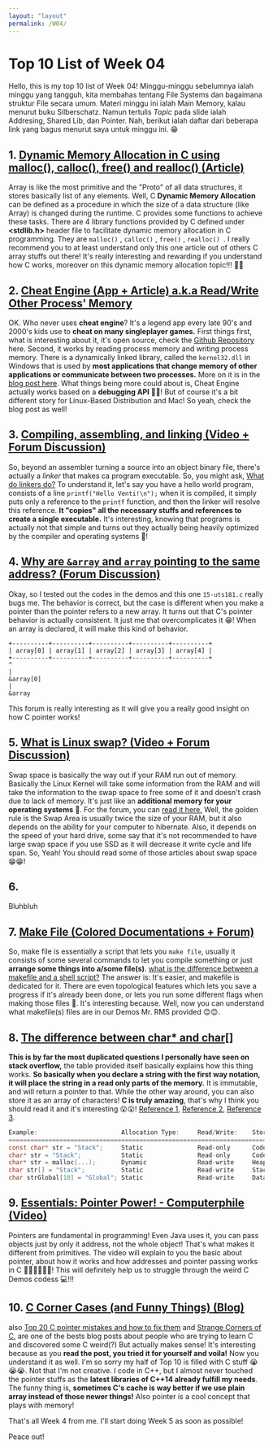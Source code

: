 ```yaml
---
layout: "layout"
permalink: /W04/
---
```


# Top 10 List of Week 04

Hello, this is my top 10 list of Week 04! Minggu-minggu sebelumnya ialah minggu yang tangguh, kita membahas tentang File Systems dan bagaimana struktur File secara umum. Materi minggu ini ialah Main Memory, kalau menurut buku Silberschatz. Namun tertulis *Topic* pada slide ialah Addresing, Shared Lib, dan Pointer. Nah, berikut ialah daftar dari beberapa link yang bagus menurut saya untuk minggu ini. 😁

## 1. [Dynamic Memory Allocation in C using malloc(), calloc(), free() and realloc() (Article)](https://www.geeksforgeeks.org/dynamic-memory-allocation-in-c-using-malloc-calloc-free-and-realloc)

Array is like the most primitive and the "Proto" of all data structures, it stores basically list of any elements. Well, C **Dynamic Memory Allocation** can be defined as a procedure in which the size of a data structure (like Array) is changed during the runtime. C provides some functions to achieve these tasks. There are 4 library functions provided by C defined under **\<stdlib.h\>** header file to facilitate dynamic memory allocation in C programming. They are ```malloc()``` , ```calloc()``` , ```free()``` , ```realloc() ```. I really recommend you to at least understand only this one article out of others C array stuffs out there! It's really interesting and rewarding if you understand how C works, moreover on this dynamic memory allocation topic!!! 🍧🍧

## 2. [Cheat Engine (App + Article) a.k.a Read/Write Other Process' Memory](https://www.cheatengine.org/index.php)

OK. Who never uses **cheat engine**? It's a legend app every late 90's and 2000's kids use to **cheat on many singleplayer games.** First things first, what is interesting about it, it's open source, check the [Github Repository](https://github.com/cheat-engine/cheat-engine/) here. Second, it works by reading process memory and writing process memory. There is a dynamically linked library, called the `kernel32.dll` in Windows that is used by **most applications that change memory of other applications or communicate between two processes.** More on it is in the [blog post here](https://nullprogram.com/blog/2016/09/03/). What things being more could about is, Cheat Engine actually works based on a **debugging API** 🐜🐛! But of course it's a bit different story for Linux-Based Distribution and Mac! So yeah, check the blog post as well!

## 3. [Compiling, assembling, and linking (Video + Forum Discussion)](https://www.youtube.com/watch?v=N2y6csonII4)

So, beyond an assembler turning a source into an object binary file, there's actually a *linker* that makes ca program executable. So, you might ask, [What do linkers do?](https://stackoverflow.com/questions/3322911/what-do-linkers-do) To understand it, let's say you have a hello world program, consists of a line `printf("Hello Venti!\n");`  when it is compiled, it simply puts only a reference to the `printf` function, and then the linker will resolve this reference. **It "copies" all the necessary stuffs and references to create a single executable.** It's interesting, knowing that programs is actually not that simple and turns out they actually being heavily optimized by the compiler and operating systems 🤡!

## 4. [Why are `&array` and `array` pointing to the same address? (Forum Discussion)](https://stackoverflow.com/questions/54807208/why-are-array-and-array-pointing-to-the-same-address)

Okay, so I tested out the codes in the demos and this one `15-uts181.c` really bugs me. The behavior is correct, but the case is different when you make a pointer than the pointer refers to a new array. It turns out that C's pointer behavior is actually consistent. It just me that overcomplicates it 😁! When an array is declared, it will make this kind of behavior.

```
+----------+----------+----------+----------+----------+
| array[0] | array[1] | array[2] | array[3] | array[4] |
+----------+----------+----------+----------+----------+
^
|
&array[0]
|
&array
```

 This forum is really interesting as it will give you a really good insight on how C pointer works!

## 5. [What is Linux swap? (Video + Forum Discussion)](https://www.youtube.com/watch?v=0mgefj9ibRE)

Swap space is basically the way out if your RAM run out of memory. Basically the Linux Kernel will take some information from the RAM and will take the information to the swap space to free some of it and doesn't crash due to lack of memory. It's just like an **additional memory for your operating systems** 📝. For the forum, you can [read it here.](https://askubuntu.com/questions/49109/i-have-16gb-ram-do-i-need-32gb-swap) Well, the golden rule is the Swap Area is usually twice the size of your RAM, but it also depends on the ability for your computer to hibernate. Also, it depends on the speed of your hard drive, some say that it's not recommended to have large swap space if you use SSD as it will decrease it write cycle and life span. So, Yeah! You should read some of those articles about swap space 😁😁!

## 6. []()

Bluhbluh

## 7. [Make File (Colored Documentations + Forum)](https://makefiletutorial.com/)

So, make file is essentially a script that lets you `make file`, usually it consists of some several commands to let you compile something or just **arrange some things into a/some file(s)**.  [what is the difference between a makefile and a shell script?](https://stackoverflow.com/questions/3798562/why-use-make-over-a-shell-script) The answer is: It's easier, and makefile is dedicated for it. There are even topological features which lets you save a progress if it's already been done, or lets you run some different flags when making those files 📁. It's interesting because. Well, now you can understand what makefile(s) files are in our Demos Mr. RMS provided 😊😊.

## 8. [The difference between char* and char[]](https://stackoverflow.com/questions/25653034/the-difference-between-char-and-char)

**This is by far the most duplicated questions I personally have seen on stack overflow,** the table provided itself basically explains how this thing works. **So basically when you declare a string with the first way notation, it will place the string in a read only parts of the memory.** It is immutable, and will return a pointer to that. While the other way around, you can also store it as an array of characters! **C is truly amazing**, that's why I think you should read it and it's interesting 😮😮!  [Reference 1](https://stackoverflow.com/questions/10186765/what-is-the-difference-between-char-array-and-char-pointer-in-c/), [Reference 2](https://stackoverflow.com/questions/1704407/what-is-the-difference-between-char-s-and-char-s/), [Reference 3](https://stackoverflow.com/questions/16021454/difference-between-declared-string-and-allocated-string).

```c
Example:                       Allocation Type:     Read/Write:    Storage Location:   Memory Used (Bytes):
===========================================================================================================
const char* str = "Stack";     Static               Read-only      Code segment        6 (5 chars plus '\0')
char* str = "Stack";           Static               Read-only      Code segment        6 (5 chars plus '\0')
char* str = malloc(...);       Dynamic              Read-write     Heap                Amount passed to malloc
char str[] = "Stack";          Static               Read-write     Stack               6 (5 chars plus '\0')
char strGlobal[10] = "Global"; Static               Read-write     Data Segment (R/W)  10
```

## 9. [Essentials: Pointer Power! - Computerphile (Video)](https://www.youtube.com/watch?v=t5NszbIerYc)

Pointers are fundamental in programming! Even Java uses it, you can pass objects just by only it address, not the whole object! That's what makes it different from primitives. The video will explain to you the basic about pointer, about how it works and how addresses and pointer passing works in C 👍🏻👍🏻👍🏻! This will definitely help us to struggle through the weird C Demos codess 💻!!!

## 10. [C Corner Cases (and Funny Things) (Blog)](http://blog.httrack.com/blog/2014/05/30/c-corner-cases-and-funny-things/)

also [Top 20 C pointer mistakes and how to fix them](https://www.acodersjourney.com/top-20-c-pointer-mistakes/) and [Strange Corners of C](https://blog.robertelder.org/weird-c-syntax/), are one of the bests blog posts about people who are trying to learn C and discovered some C weird(?) But actually makes sense! It's interesting because as you **read the post, you tried it for yourself and voila!** Now you understand it as well. I'm so sorry my half of Top 10 is filled with C stuff 😭😭😭. Not that I'm not creative. I code in C++, but I almost never touched the pointer stuffs as the **latest libraries of C++14 already fulfill my needs**. The funny thing is, **sometimes C's cache is way better if we use plain array instead of those newer things!** Also pointer is a cool concept that plays with memory!

That's all Week 4 from me. I'll start doing Week 5 as soon as possible!

Peace out!
